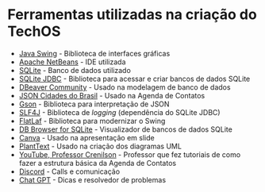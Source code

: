 # Ferramentas utilizadas na criação do TechOS
- [Java Swing](https://www.oracle.com/br/java/) - Biblioteca de interfaces gráficas
- [Apache NetBeans](https://netbeans.apache.org/front/main/index.html) - IDE utilizada
- [SQLite](https://www.sqlite.org/) - Banco de dados utilizado
- [SQLite JDBC](https://github.com/xerial/sqlite-jdbc) - Biblioteca para acessar e criar bancos de dados SQLite
- [DBeaver Community](https://dbeaver.io/) - Usado na modelagem de banco de dados
- [JSON Cidades do Brasil](https://gist.github.com/letanure/3012978) - Usado na Agenda de Contatos
- [Gson](https://github.com/google/gson) - Biblioteca para interpretação de JSON
- [SLF4J](https://www.slf4j.org/) - Biblioteca de *logging* (dependência do SQLite JDBC)
- [FlatLaf](https://www.formdev.com/flatlaf/) - Biblioteca para modernizar o Swing
- [DB Browser for SQLite](https://sqlitebrowser.org/) - Visualizador de bancos de dados SQLite
- [Canva](https://canva.com) - Usado na apresentação em slide
- [PlantText](https://www.planttext.com/) - Usado na criação dos diagramas UML
- [YouTube, Professor Crenilson](https://www.youtube.com/@ProfessorCrenilson) - Professor que fez tutoriais de como fazer a estrutura básica da Agenda de Contatos
- [Discord](https://discord.com) - Calls e comunicação
- [Chat GPT](https://chatgpt.com) - Dicas e resolvedor de problemas
